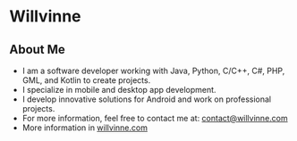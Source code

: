 # Willvinne

## About Me
- I am a software developer working with Java, Python, C/C++, C#, PHP, GML, and Kotlin to create projects.
- I specialize in mobile and desktop app development.
- I develop innovative solutions for Android and work on professional projects.
- For more information, feel free to contact me at: [contact@willvinne.com](mailto:contact@willvinne.com)
- More information in [willvinne.com](https://willvinne.com)
